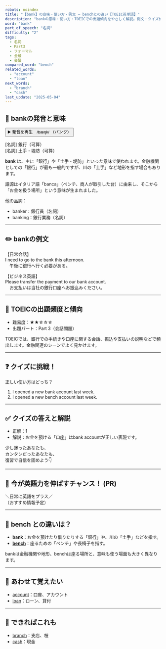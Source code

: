 ```yaml
---
robots: noindex
title: "【bank】の意味・使い方・例文 ― benchとの違い【TOEIC英単語】"
description: "bankの意味・使い方・TOEICでの出題傾向をやさしく解説。例文・クイズ付きでbenchとの違いもわかりやすく学べます。"
word: "bank"
part_of_speech: "名詞"
difficulty: "2"
tags:
  - 名詞
  - Part3
  - フォーマル
  - 金融
  - 会議
compared_word: "bench"
related_words:
  - "account"
  - "loan"
next_words:
  - "branch"
  - "cash"
last_update: "2025-05-04"
---
```


## 🔰 bankの発音と意味

<button class="play-audio" onclick="playTTS('bank')">
  <span class="play-audio-main">
    ▶️ 発音を再生　/bæŋk/
  </span>
  <span class="play-audio-sub">
    （バンク）
  </span>
</button>

[名詞] 銀行（可算）  
[名詞] 土手・堤防（可算）

**bank** は、主に「銀行」や「土手・堤防」といった意味で使われます。金融機関としての「銀行」が最も一般的ですが、川の「土手」など地形を指す場合もあります。

語源はイタリア語「banca」（ベンチ、商人が取引した台）に由来し、そこから「お金を扱う場所」という意味が生まれました。

他の品詞：  
- banker：銀行員（名詞）
- banking：銀行業務（名詞）

---

## ✏️ bankの例文

【日常会話】  
I need to go to the bank this afternoon.  
　午後に銀行へ行く必要がある。

【ビジネス英語】  
Please transfer the payment to our bank account.  
　お支払いは当社の銀行口座へお振込みください。

---

## 🎯 TOEICの出題頻度と傾向

- 難易度：★★☆☆☆
- 出題パート：Part 3（会話問題）

TOEICでは、銀行での手続きや口座に関する会話、振込や支払いの説明などで頻出します。金融関連のシーンでよく見かけます。

---

## ❓ クイズに挑戦！

正しい使い方はどっち？

1. I opened a new bank account last week.  
2. I opened a new bench account last week.

---

## ✅ クイズの答えと解説

- 正解：**1**
- 解説：お金を預ける「口座」はbank accountが正しい表現です。

少し迷ったあなたも、  
カンタンだったあなたも、  
復習で自信を固めよう👇️

---

## 🚀 今が英語力を伸ばすチャンス！ (PR)

<div class="info-center">
＼日常に英語をプラス／<br>  
（おすすめ情報予定）
</div>

---

## 🤔  bench との違いは？

- **bank**：お金を預けたり借りたりする「銀行」や、川の「土手」などを指す。
- **[bench](/word/bench)**：座るための「ベンチ」や長椅子を指す。

bankは金融機関や地形、benchは座る場所と、意味も使う場面も大きく異なります。

---

## 🧩 あわせて覚えたい

- [account](/word/account)：口座、アカウント
- [loan](/word/loan)：ローン、貸付

---

## 📖 できればこれも

- [branch](/word/branch)：支店、枝
- [cash](/word/cash)：現金

<!-- cvid: aid11_bid23 -->
